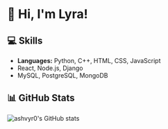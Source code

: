 # 👋 Hi, I'm Lyra!

## 💻 Skills
- **Languages:** Python, C++, HTML, CSS, JavaScript
- React, Node.js, Django
- MySQL, PostgreSQL, MongoDB

## 📊 GitHub Stats

![ashvyr0's GitHub stats](https://github-readme-stats.vercel.app/api?username=ashvyr0&show_icons=true&hide_title=true&hide_border=true&hide=issues&count_private=true&theme=radical)
